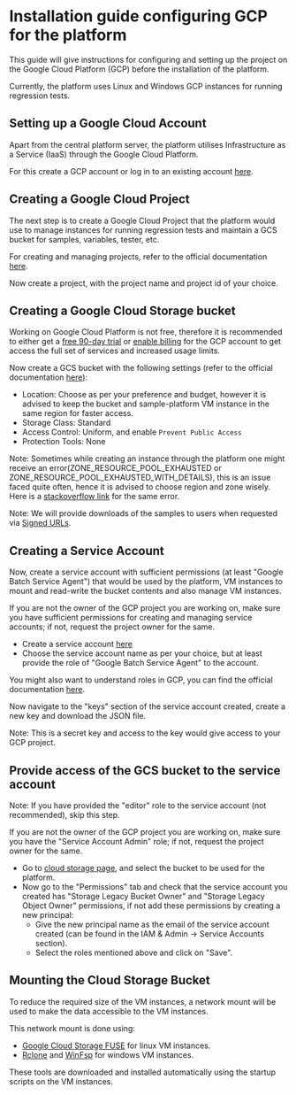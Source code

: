 # Installation guide configuring GCP for the platform

This guide will give instructions for configuring and setting up the project on the Google Cloud Platform (GCP) before the installation of the platform.

Currently, the platform uses Linux and Windows GCP instances for running regression tests.

## Setting up a Google Cloud Account
Apart from the central platform server, the platform utilises Infrastructure as a Service (IaaS) through the Google Cloud Platform.

For this create a GCP account or log in to an existing account [here](https://console.cloud.google.com/).  

## Creating a Google Cloud Project
The next step is to create a Google Cloud Project that the platform would use to manage instances for running regression tests and maintain a GCS bucket for samples, variables, tester, etc. 

For creating and managing projects, refer to the official documentation [here](https://cloud.google.com/resource-manager/docs/creating-managing-projects).

Now create a project, with the project name and project id of your choice.

## Creating a Google Cloud Storage bucket

Working on Google Cloud Platform is not free, therefore it is recommended to either get a [free 90-day trial](https://console.cloud.google.com/freetrial) or [enable billing](https://console.cloud.google.com/billing) for the GCP account to get access the full set of services and increased usage limits.

Now create a GCS bucket with the following settings (refer to the official documentation [here](https://cloud.google.com/storage/docs/creating-buckets)):
- Location: Choose as per your preference and budget, however it is advised to keep the bucket and sample-platform VM instance in the same region for faster access.
- Storage Class: Standard
- Access Control: Uniform, and enable `Prevent Public Access`
- Protection Tools: None

Note: Sometimes while creating an instance through the platform one might receive an error(ZONE_RESOURCE_POOL_EXHAUSTED or ZONE_RESOURCE_POOL_EXHAUSTED_WITH_DETAILS), this is an issue faced quite often, hence it is advised to choose region and zone wisely. Here is a [stackoverflow link](https://stackoverflow.com/questions/65884360/cannot-start-gce-vm-instance-the-zone-does-not-have-enough-resources) for the same error.

Note: We will provide downloads of the samples to users when requested via [Signed URLs](https://cloud.google.com/storage/docs/access-control#signed_urls_query_string_authentication).

## Creating a Service Account

Now, create a service account with sufficient permissions (at least "Google Batch Service Agent") that would be used by the platform, VM instances to mount and read-write the bucket contents and also manage VM instances.

If you are not the owner of the GCP project you are working on, make sure you have sufficient permissions for creating and managing service accounts; if not, request the project owner for the same.

- Create a service account [here](https://cloud.google.com/storage/docs/creating-buckets)
- Choose the service account name as per your choice, but at least provide the role of "Google Batch Service Agent" to the account. 

You might also want to understand roles in GCP, you can find the official documentation [here](https://cloud.google.com/iam/docs/understanding-roles).

Now navigate to the "keys" section of the service account created, create a new key and download the JSON file.

Note: This is a secret key and access to the key would give access to your GCP project.

## Provide access of the GCS bucket to the service account

Note: If you have provided the "editor" role to the service account (not recommended), skip this step.

If you are not the owner of the GCP project you are working on, make sure you have the "Service Account Admin" role; if not, request the project owner for the same.

- Go to [cloud storage page](https://console.cloud.google.com/storage/browser), and select the bucket to be used for the platform.
- Now go to the "Permissions" tab and check that the service account you created has "Storage Legacy Bucket Owner" and "Storage Legacy Object Owner" permissions, if not add these permissions by creating a new principal:
    - Give the new principal name as the email of the service account created (can be found in the IAM & Admin -> Service Accounts section).
    - Select the roles mentioned above and click on "Save".

## Mounting the Cloud Storage Bucket

To reduce the required size of the VM instances, a network mount will be used to make the data accessible to the VM instances. 

This network mount is done using:
- [Google Cloud Storage FUSE](https://cloud.google.com/storage/docs/gcs-fuse) for linux VM instances.
- [Rclone](https://rclone.org/) and [WinFsp](https://winfsp.dev/) for windows VM instances.

These tools are downloaded and installed automatically using the startup scripts on the VM instances.
